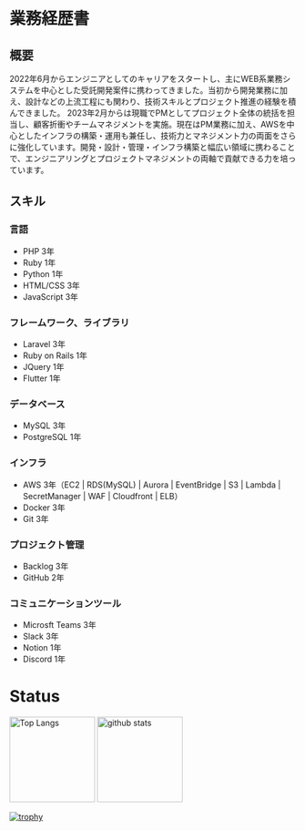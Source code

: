 # 業務経歴書

## 概要

2022年6月からエンジニアとしてのキャリアをスタートし、主にWEB系業務システムを中心とした受託開発案件に携わってきました。当初から開発業務に加え、設計などの上流工程にも関わり、技術スキルとプロジェクト推進の経験を積んできました。
2023年2月からは現職でPMとしてプロジェクト全体の統括を担当し、顧客折衝やチームマネジメントを実施。現在はPM業務に加え、AWSを中心としたインフラの構築・運用も兼任し、技術力とマネジメント力の両面をさらに強化しています。開発・設計・管理・インフラ構築と幅広い領域に携わることで、エンジニアリングとプロジェクトマネジメントの両軸で貢献できる力を培っています。

## スキル

### 言語

- PHP 3年
- Ruby 1年
- Python 1年
- HTML/CSS 3年
- JavaScript 3年

### フレームワーク、ライブラリ

- Laravel 3年
- Ruby on Rails 1年
- JQuery 1年
- Flutter 1年

### データベース

- MySQL 3年
- PostgreSQL 1年

### インフラ

- AWS 3年（EC2 | RDS(MySQL) | Aurora | EventBridge | S3 | Lambda | SecretManager | WAF | Cloudfront | ELB）  
- Docker 3年
- Git 3年

### プロジェクト管理

- Backlog 3年
- GitHub 2年

### コミュニケーションツール

- Microsft Teams 3年
- Slack 3年
- Notion 1年
- Discord 1年

# Status

<p align="left"> 
  <img alt="Top Langs" height="150px" src="https://github-readme-stats.vercel.app/api/top-langs/?username=hiddy0329&layout=compact&show_icons=true&theme=onedark" />
  <img alt="github stats" height="150px" src="https://github-readme-stats.vercel.app/api?username=hiddy0329&theme=onedark&show_icons=ture" />
</p>

[![trophy](https://github-profile-trophy.vercel.app/?username=hiddy0329&theme=onedark&column=9&
)](https://github.com/ryo-ma/github-profile-trophy)
